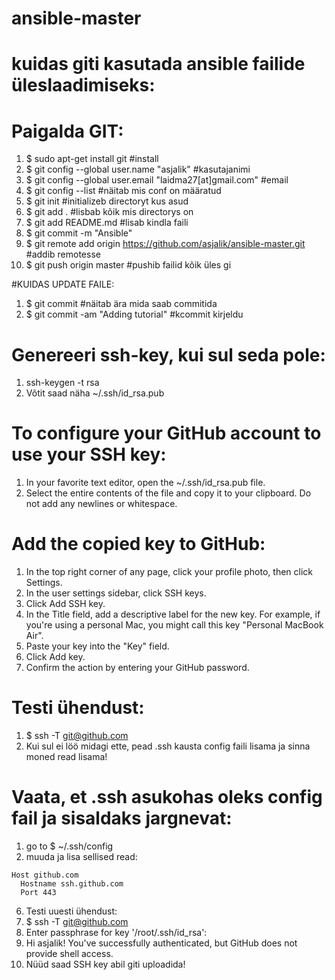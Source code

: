 # ansible-master
# kuidas giti kasutada ansible failide üleslaadimiseks:

# Paigalda GIT:
   1. $ sudo apt-get install git #install 
   2. $ git config --global user.name "asjalik" #kasutajanimi 
   3. $ git config --global user.email "laidma27[at]gmail.com" #email 
   4. $ git config --list #näitab mis conf on määratud
   5. $ git init #initializeb directoryt kus asud 
   6. $ git add . #lisbab kõik mis directorys on
   7. $ git add README.md #lisab kindla faili 
   8. $ git commit -m "Ansible" 
   9. $ git remote add origin https://github.com/asjalik/ansible-master.git #addib remotesse 
   10. $ git push origin master #pushib failid kõik üles gi 

#KUIDAS UPDATE FAILE:
   1. $ git commit #näitab ära mida saab commitida
   2. $ git commit -am "Adding tutorial" #kcommit kirjeldu 

# Genereeri ssh-key, kui sul seda pole:
   1. ssh-keygen -t rsa
   2. Võtit saad näha ~/.ssh/id_rsa.pub

# To configure your GitHub account to use your SSH key:
   1. In your favorite text editor, open the ~/.ssh/id_rsa.pub file.
   2. Select the entire contents of the file and copy it to your clipboard. Do not add any newlines or whitespace.

# Add the copied key to GitHub:
   1. In the top right corner of any page, click your profile photo, then click Settings. 
   2. In the user settings sidebar, click SSH keys.
   3. Click Add SSH key. 
   4. In the Title field, add a descriptive label for the new key. For example, if you're using a personal Mac, you might call this key "Personal MacBook Air".
   5. Paste your key into the "Key" field. 
   6. Click Add key. 
   7. Confirm the action by entering your GitHub password.

# Testi ühendust:
   1. $ ssh -T git@github.com
   2. Kui sul ei löö midagi ette, pead .ssh kausta config faili lisama ja sinna moned read lisama! 

# Vaata, et .ssh asukohas oleks config fail ja sisaldaks jargnevat:
   1. go to $ ~/.ssh/config
   2. muuda ja lisa sellised read:

    Host github.com 
      Hostname ssh.github.com 
      Port 443 

   6. Testi uuesti ühendust:
   7. $ ssh -T git@github.com
   8. Enter passphrase for key '/root/.ssh/id_rsa': 
   9. Hi asjalik! You've successfully authenticated, but GitHub does not provide shell access.
   10. Nüüd saad SSH key abil giti uploadida!
